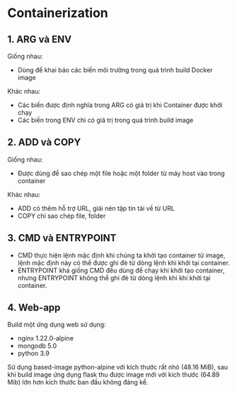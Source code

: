 # Containerization
## 1. ARG và ENV
Giống nhau:
* Dùng để khai báo các biến môi trường trong quá trình build Docker image

Khác nhau:
* Các biến được định nghĩa trong ARG có giá trị khi Container được khởi chạy
* Các biến trong ENV chỉ có giá trị trong quá trình build image
## 2. ADD và COPY
Giống nhau:
* Được dùng để sao chép một file hoặc một folder từ máy host vào trong container

Khác nhau:
* ADD có thêm hỗ trợ URL, giải nén tập tin tải về từ URL
* COPY chỉ sao chép file, folder
## 3. CMD và ENTRYPOINT
* CMD thực hiện lệnh mặc định khi chúng ta khởi tạo container từ image, lệnh mặc định này có thể được ghi đè từ dòng lệnh khi khởi tại container.
* ENTRYPOINT khá giống CMD đều dùng để chạy khi khởi tạo container, nhưng ENTRYPOINT không thể ghi đè từ dòng lệnh khi khi khởi tại container.
## 4. Web-app
Build một ứng dụng web sử dụng:
* nginx 1.22.0-alpine
* mongodb 5.0
* python 3.9

Sử dụng based-image python-alpine với kích thước rất nhỏ (48.16 MiB), sau khi build image ứng dụng flask thu được image mới với kích thước (64.89 Mib) lớn hơn kích thước ban đầu không đáng kể.